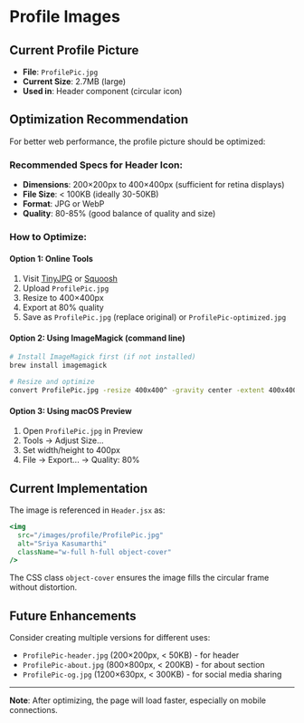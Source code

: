 # Profile Images

## Current Profile Picture
- **File**: `ProfilePic.jpg`
- **Current Size**: 2.7MB (large)
- **Used in**: Header component (circular icon)

## Optimization Recommendation

For better web performance, the profile picture should be optimized:

### Recommended Specs for Header Icon:
- **Dimensions**: 200×200px to 400×400px (sufficient for retina displays)
- **File Size**: < 100KB (ideally 30-50KB)
- **Format**: JPG or WebP
- **Quality**: 80-85% (good balance of quality and size)

### How to Optimize:

#### Option 1: Online Tools
1. Visit [TinyJPG](https://tinyjpg.com/) or [Squoosh](https://squoosh.app/)
2. Upload `ProfilePic.jpg`
3. Resize to 400×400px
4. Export at 80% quality
5. Save as `ProfilePic.jpg` (replace original) or `ProfilePic-optimized.jpg`

#### Option 2: Using ImageMagick (command line)
```bash
# Install ImageMagick first (if not installed)
brew install imagemagick

# Resize and optimize
convert ProfilePic.jpg -resize 400x400^ -gravity center -extent 400x400 -quality 85 ProfilePic-optimized.jpg
```

#### Option 3: Using macOS Preview
1. Open `ProfilePic.jpg` in Preview
2. Tools → Adjust Size...
3. Set width/height to 400px
4. File → Export... → Quality: 80%

## Current Implementation

The image is referenced in `Header.jsx` as:
```jsx
<img 
  src="/images/profile/ProfilePic.jpg" 
  alt="Sriya Kasumarthi"
  className="w-full h-full object-cover"
/>
```

The CSS class `object-cover` ensures the image fills the circular frame without distortion.

## Future Enhancements

Consider creating multiple versions for different uses:
- `ProfilePic-header.jpg` (200×200px, < 50KB) - for header
- `ProfilePic-about.jpg` (800×800px, < 200KB) - for about section
- `ProfilePic-og.jpg` (1200×630px, < 300KB) - for social media sharing

---

**Note**: After optimizing, the page will load faster, especially on mobile connections.

